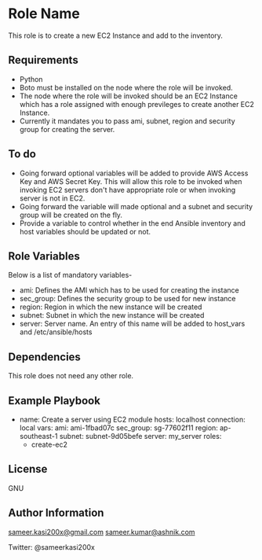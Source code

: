 Role Name
=========

This role is to create a new EC2 Instance and add to the inventory.


Requirements
------------
 * Python
 * Boto must be installed on the node where the role will be invoked. 
 * The node where the role will be invoked should be an EC2 Instance which has a role assigned with enough previleges to create another EC2 Instance. 
 * Currently it mandates you to pass ami, subnet, region and security group for creating the server. 

To do 
--------------

 * Going forward optional variables will be added to provide AWS Access Key and AWS Secret Key. This will allow this role to be invoked when invoking EC2 servers don't have appropriate role or when invoking server is not in EC2.
 * Going forward the variable will made optional and a subnet and security group will be created on the fly.
 * Provide a variable to control whether in the end Ansible inventory and host variables should be updated or not.

Role Variables
--------------
Below is a list of mandatory variables-
 * ami: Defines the AMI which has to be used for creating the instance
 * sec_group: Defines the security group to be used for new instance
 * region: Region in which the new instance will be created
 * subnet: Subnet in which the new instance will be created
 * server: Server name. An entry of this name will be added to host_vars and /etc/ansible/hosts

Dependencies
------------
This role does not need any other role.

Example Playbook
----------------
- name: Create a server using EC2 module
  hosts: localhost
  connection: local
  vars:
    ami: ami-1fbad07c
    sec_group: sg-77602f11
    region: ap-southeast-1
    subnet: subnet-9d05befe
    server: my_server
  roles:
    - create-ec2



License
-------

GNU

Author Information
------------------
sameer.kasi200x@gmail.com
sameer.kumar@ashnik.com

Twitter: @sameerkasi200x
